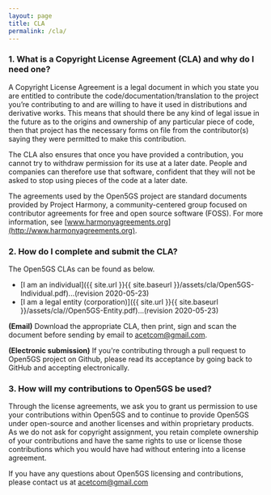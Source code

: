 ```yaml
---
layout: page
title: CLA
permalink: /cla/
---
```


### 1. What is a Copyright License Agreement (CLA) and why do I need one?

A Copyright License Agreement is a legal document in which you state you are entitled to contribute the code/documentation/translation to the project you’re contributing to and are willing to have it used in distributions and derivative works. This means that should there be any kind of legal issue in the future as to the origins and ownership of any particular piece of code, then that project has the necessary forms on file from the contributor(s) saying they were permitted to make this contribution.

The CLA also ensures that once you have provided a contribution, you cannot try to withdraw permission for its use at a later date. People and companies can therefore use that software, confident that they will not be asked to stop using pieces of the code at a later date.

The agreements used by the Open5GS project are standard documents provided by Project Harmony, a community-centered group focused on contributor agreements for free and open source software (FOSS). For more information, see [www.harmonyagreements.org](http://www.harmonyagreements.org).


### 2. How do I complete and submit the CLA?

The Open5GS CLAs can be found as below.
- [I am an individual]({{ site.url }}{{ site.baseurl }}/assets/cla/Open5GS-Individual.pdf)...(revision 2020-05-23)
- [I am a legal entity (corporation)]({{ site.url }}{{ site.baseurl }}/assets/cla//Open5GS-Entity.pdf)...(revision 2020-05-23)

**(Email)** Download the appropriate CLA, then print, sign and scan the document before sending by email to [acetcom@gmail.com](mailto:acetcom@gmail.com).

**(Electronic submission)** If you're contributing through a pull request to Open5GS project on Github, please read its acceptance by going back to GitHub and accepting electronically.

### 3. How will my contributions to Open5GS be used?

Through the license agreements, we ask you to grant us permission to use your contributions within Open5GS and to continue to provide Open5GS under open-source and another licenses and within proprietary products. As we do not ask for copyright assignment, you retain complete ownership of your contributions and have the same rights to use or license those contributions which you would have had without entering into a license agreement.

If you have any questions about Open5GS licensing and contributions, please contact us at [acetcom@gmail.com](mailto:acetcom@gmail.com)
